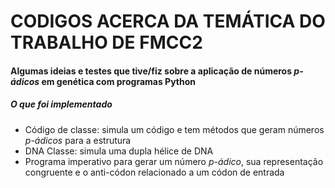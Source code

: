 # CODIGOS ACERCA DA TEMÁTICA DO TRABALHO DE FMCC2

#### Algumas ideias e testes que tive/fiz sobre a aplicação de números _p-ádicos_ em genética com programas Python

##### O que foi implementado

-   Código de classe: simula um código e tem métodos que geram números _p-ádicos_ para a estrutura
-   DNA Classe: simula uma dupla hélice de DNA
-   Programa imperativo para gerar um número _p-ádico_, sua representação congruente e o anti-códon relacionado a um códon de entrada

